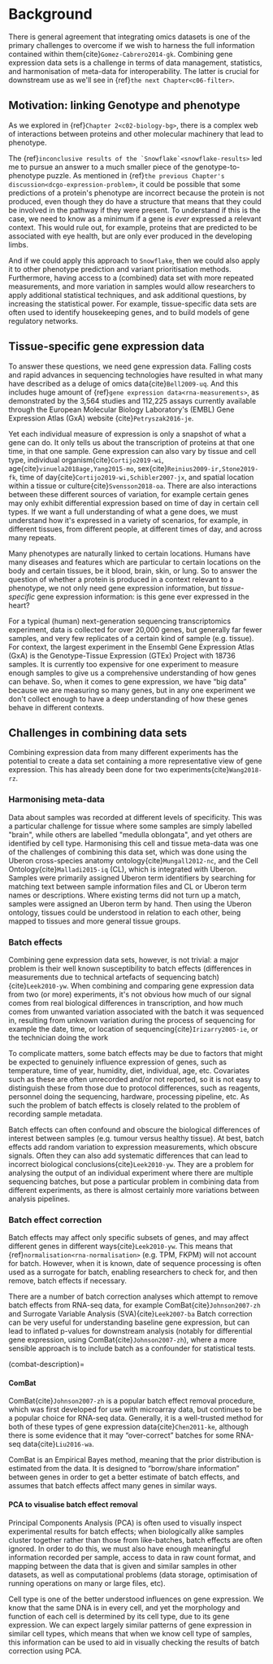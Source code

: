 # Background
[//]: # (TODO: Make sure I have already mentioned "omics" - or put it in a margin)

There is general agreement that integrating omics datasets is one of the primary challenges to overcome if we wish to harness the full information contained within them{cite}`Gomez-Cabrero2014-gk`. 
Combining gene expression data sets is a challenge in terms of data management, statistics, and harmonisation of meta-data for interoperability.
The latter is crucial for downstream use as we'll see in {ref}`the next Chapter<c06-filter>`. 

## Motivation: linking Genotype and phenotype
As we explored in {ref}`Chapter 2<c02-biology-bg>`, there is a complex web of interactions between proteins and other molecular machinery that lead to phenotype. 

[//]: # (TODO: Check: Have I mentioned pathways before?)
The {ref}``inconclusive results of the `Snowflake`<snowflake-results>`` led me to pursue an answer to a much smaller piece of the genotype-to-phenotype puzzle. 
As mentioned in {ref}`the previous Chapter's discussion<dcgo-expression-problem>`, it could be possible that some predictions of a protein's phenotype are incorrect because the protein is not produced, even though they do have a structure that means that they could be involved in the pathway if they were present.
To understand if this is the case, we need to know as a minimum if a gene is *ever* expressed a relevant context. 
This would rule out, for example, proteins that are predicted to be associated with eye health, but are only ever produced in the developing limbs.

[//]: # (TODO: Cross-ref to descriptions of other phenotype prediction and variant prioritisation methods)
And if we could apply this approach to `Snowflake`, then we could also apply it to other phenotype prediction and variant prioritisation methods.
Furthermore, having access to a (combined) data set with more repeated measurements, and more variation in samples would allow researchers to apply additional statistical techniques, and ask additional questions, by increasing the statistical power. 
For example, tissue-specific data sets are often used to identify housekeeping genes, and to build models of gene regulatory networks. 

## Tissue-specific gene expression data
[//]: # (TODO: Check: Have I mentioned EMBL before? Don't have to write long name)

To answer these questions, we need gene expression data.
Falling costs and rapid advances in sequencing technologies have resulted in what many have described as a deluge of omics data{cite}`Bell2009-uq`. 
And this includes huge amount of {ref}`gene expression data<rna-measurements>`, as demonstrated by the 3,564 studies and 112,225 assays currently available through the European Molecular Biology Laboratory's (EMBL) Gene Expression Atlas (GxA) website {cite}`Petryszak2016-je`.

Yet each individual measure of expression is only a snapshot of what a gene can do. 
It only tells us about the transcription of proteins at that one time, in that one sample.
Gene expression can also vary by tissue and cell type, individual organism{cite}`Cortijo2019-wi`, age{cite}`vinuela2018age,Yang2015-mo`, sex{cite}`Reinius2009-ir,Stone2019-fk`, time of day{cite}`Cortijo2019-wi,Schibler2007-jx`, and spatial location within a tissue or culture{cite}`Svensson2018-oa`. 
There are also interactions between these different sources of variation, for example certain genes may only exhibit differential expression based on time of day in certain cell types.
If we want a full understanding of what a gene does, we must understand how it's expressed in a variety of scenarios, for example, in different tissues, from different people, at different times of day, and across many repeats. 

Many phenotypes are naturally linked to certain locations.
Humans have many diseases and features which are particular to certain locations on the body and certain tissues, be it blood, brain, skin, or lung.
So to answer the question of whether a protein is produced in a context relevant to a phenotype, we not only need gene expression information, but *tissue-specific* gene expression information: is this gene ever expressed in the heart?

For a typical (human) next-generation sequencing transcriptomics experiment, data is collected for over 20,000 genes, but generally far fewer samples, and very few replicates of a certain kind of sample (e.g. tissue). 
For context, the largest experiment in the Ensembl Gene Expression Atlas (GxA) is the Genotype-Tissue Expression (GTEx) Project with 18736 samples.
It is currently too expensive for one experiment to measure enough samples to give us a comprehensive understanding of how genes can behave.
So, when it comes to gene expression, we have “big data” because we are measuring so many genes, but in any one experiment we don't collect enough to have a deep understanding of how these genes behave in different contexts.

[//]: # (TODO: Preliminary work: show basic coverage of one data set - for gene expression only: over UBERON. Note: coverage can be improved by mapping phenotypes: tissues as well as increasing gene expression data)

## Challenges in combining data sets
Combining expression data from many different experiments has the potential to create a data set containing a more representative view of gene expression. 
This has already been done for two experiments{cite}`Wang2018-rz`. 

### Harmonising meta-data
[//]: # (TODO: Link to earlier explanation of ontologies)
Data about samples was recorded at different levels of specificity.
This was a particular challenge for tissue where some samples are simply labelled "brain", while others are labelled "medulla oblongata", and yet others are identified by cell type.
Harmonising this cell and tissue meta-data was one of the challenges of combining this data set, which was done using the Uberon cross-species anatomy ontology{cite}`Mungall2012-nc`, and the Cell Ontology{cite}`Malladi2015-iq` (CL), which is integrated with Uberon. 
Samples were primarily assigned Uberon term identifiers by searching for matching text between sample information files and CL or Uberon term names or descriptions.
Where existing terms did not turn up a match, samples were assigned an Uberon term by hand.
Then using the Uberon ontology, tissues could be understood in relation to each other, being mapped to tissues and more general tissue groups.

### Batch effects
[//]: # (TODO: Check if batch effects are mentioned previously)
Combining gene expression data sets, however, is not trivial: a major problem is their well known susceptibility to batch effects (differences in measurements due to technical artefacts of sequencing batch){cite}`Leek2010-yw`. 
When combining and comparing gene expression data from two (or more) experiments, it's not obvious how much of our signal comes from real biological differences in transcription, and how much comes from unwanted variation associated with the batch it was sequenced in, resulting from unknown variation during the process of sequencing for example the date, time, or location of sequencing{cite}`Irizarry2005-ie`, or the technician doing the work

To complicate matters, some batch effects may be due to factors that might be expected to genuinely influence expression of genes, such as temperature, time of year, humidity, diet, individual, age, etc.
Covariates such as these are often unrecorded and/or not reported, so it is not easy to distinguish these from those due to protocol differences, such as reagents, personnel doing the sequencing, hardware, processing pipeline, etc. 
As such the problem of batch effects is closely related to the problem of recording sample metadata. 

Batch effects can often confound and obscure the biological differences of interest between samples (e.g. tumour versus healthy tissue). 
At best, batch effects add random variation to expression measurements, which obscure signals. 
Often they can also add systematic differences that can lead to incorrect biological conclusions{cite}`Leek2010-yw`. 
They are a problem for analysing the output of an individual experiment where there are multiple sequencing batches, but pose a particular problem in combining data from different experiments, as there is almost certainly more variations between analysis pipelines.
 
### Batch effect correction 
Batch effects may affect only specific subsets of genes, and may affect different genes in different ways{cite}`Leek2010-yw`. This means that {ref}`normalisation<rna-normalisation>` (e.g. TPM, FKPM) will not account for batch.
However, when it is known, date of sequence processing is often used as a surrogate for batch, enabling researchers to check for, and then remove, batch effects if necessary. 

There are a number of batch correction analyses which attempt to remove batch effects from RNA-seq data, for example ComBat{cite}`Johnson2007-zh` and Surrogate Variable Analysis (SVA){cite}`Leek2007-ba`
Batch correction can be very useful for understanding baseline gene expression, but can lead to inflated p-values for downstream analysis (notably for differential gene expression, using ComBat{cite}`Johnson2007-zh`), where a more sensible approach is to include batch as a confounder for statistical tests. 

(combat-description)=
#### ComBat
[//]: # (TODO: Explain need for "balanced experimental design")
ComBat{cite}`Johnson2007-zh` is a popular batch effect removal procedure, which was first developed for use with microarray data, but continues to be a popular choice for RNA-seq data. 
Generally, it is a well-trusted method for both of these types of gene expression data{cite}`Chen2011-ke`, although there is some evidence that it may “over-correct” batches for some RNA-seq data{cite}`Liu2016-wa`.

ComBat is an Empirical Bayes method, meaning that the prior distribution is estimated from the data. 
It is designed to “borrow/share information” between genes in order to get a better estimate of batch effects, and assumes that batch effects affect many genes in similar ways.

#### PCA to visualise batch effect removal
Principal Components Analysis (PCA) is often used to visually inspect experimental results for batch effects; when biologically alike samples cluster together rather than those from like-batches, batch effects are often ignored. 
In order to do this, we must also have enough meaningful information recorded per sample, access to data in raw count format, and mapping between the data that is given and similar samples in other datasets, as well as computational problems (data storage, optimisation of running operations on many or large files, etc). 

[//]: # (TODO: Make sure I have mentioned transcriptome: do it in an aside if I haven't already)
Cell type is one of the better understood influences on gene expression. 
We know that the same DNA is in every cell, and yet the morphology and function of each cell is determined by its cell type, due to its gene expression. 
We can expect largely similar patterns of gene expression in similar cell types, which means that when we know cell type of samples, this information can be used to aid in visually checking the results of batch correction using PCA.
